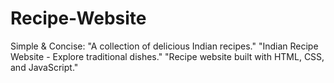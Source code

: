 # Recipe-Website
Simple &amp; Concise:  "A collection of delicious Indian recipes." "Indian Recipe Website - Explore traditional dishes." "Recipe website built with HTML, CSS, and JavaScript."
